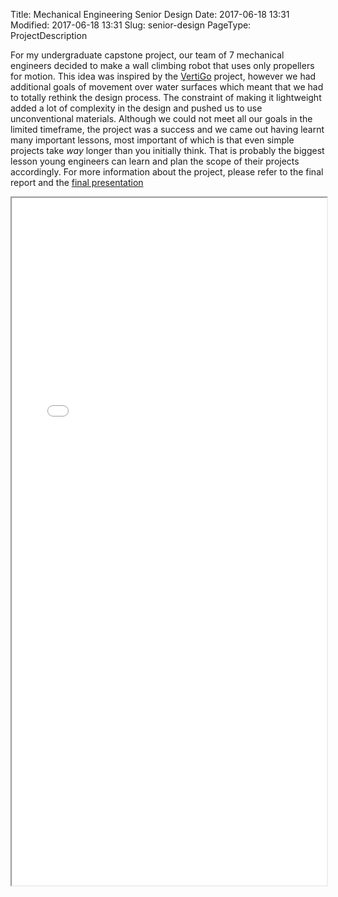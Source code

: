 Title: Mechanical Engineering Senior Design
Date: 2017-06-18 13:31
Modified: 2017-06-18 13:31
Slug: senior-design
PageType: ProjectDescription

For my undergraduate capstone project, our team of 7 mechanical engineers decided to make a wall climbing robot that uses only propellers for motion. 
This idea was inspired by the [VertiGo](https://www.vertigoproject.ch/) project, however we had additional goals of movement over water surfaces which meant that we had to totally rethink the design process. 
The constraint of making it lightweight added a lot of complexity in the design and pushed us to use unconventional materials.
Although we could not meet all our goals in the limited timeframe, the project was a success and we came out having learnt many important lessons, most important of which is that even simple projects take *way* longer than you initially think.
That is probably the biggest lesson young engineers can learn and plan the scope of their projects accordingly.
For more information about the project, please refer to the final report and the [final presentation](../documents/seniordesign_final-presentation.pdf)

<iframe src="../documents/seniordesignfinalreport.pdf#toolbar=0" width="100%" height="1100px"></iframe>
